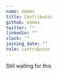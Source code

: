 ```yaml
---
name: memms
title: Contributor
github: memms
twitter: ""
linkedin: ""
slack: ""
joining_date: ""
role: contributor
---
```


Still waiting for this

